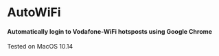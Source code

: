 # AutoWiFi

#### Automatically login to Vodafone-WiFi hotsposts using Google Chrome

Tested on MacOS 10.14
